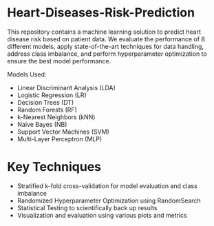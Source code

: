 # Heart-Diseases-Risk-Prediction
This repository contains a machine learning solution to predict heart disease risk based on patient data. We evaluate the performance of 8 different models, apply state-of-the-art techniques for data handling, address class imbalance, and perform hyperparameter optimization to ensure the best model performance.

Models Used:

- Linear Discriminant Analysis (LDA)
- Logistic Regression (LR)
- Decision Trees (DT)
- Random Forests (RF)
- k-Nearest Neighbors (kNN)
- Naïve Bayes (NB)
- Support Vector Machines (SVM)
- Multi-Layer Perceptron (MLP)


# Key Techniques
- Stratified k-fold cross-validation for model evaluation and class imbalance
- Randomized Hyperparameter Optimization using RandomSearch
- Statistical Testing to scientifically back up results
- Visualization and evaluation using various plots and metrics
